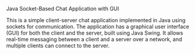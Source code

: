 Java Socket-Based Chat Application with GUI

This is a simple client-server chat application implemented in Java using sockets for communication. 
The application has a graphical user interface (GUI) for both the client and the server, built using Java Swing. 
It allows real-time messaging between a client and a server over a network, and multiple clients can connect to the server.
